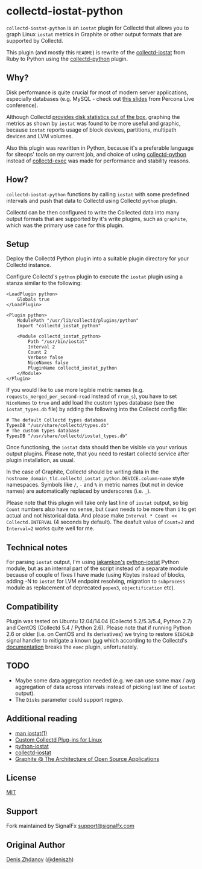 collectd-iostat-python
======================

`collectd-iostat-python` is an `iostat` plugin for Collectd that allows you to
graph Linux `iostat` metrics in Graphite or other output formats that are
supported by Collectd.

This plugin (and mostly this `README`) is rewrite of the
[collectd-iostat](https://github.com/keirans/collectd-iostat) from Ruby to Python
using the
[collectd-python](http://collectd.org/documentation/manpages/collectd-python.5.shtml)
plugin.


Why?
----

Disk performance is quite crucial for most of modern server
applications, especially databases (e.g. MySQL - check out [this
slides](http://www.percona.com/live/mysql-conference-2013/sessions/monitoring-io-performance-using-iostat-and-pt-diskstats)
from Percona Live conference).

Although Collectd [provides disk statistics out of the
box](https://collectd.org/wiki/index.php/Plugin:Disk), graphing the metrics as
shown by `iostat` was found to be more useful and graphic, because `iostat`
reports usage of block devices, partitions, multipath devices and LVM volumes.

Also this plugin was rewritten in Python, because it's a preferable language for
siteops' tools on my current job, and choice of using
[collectd-python](http://collectd.org/documentation/manpages/collectd-python.5.shtml)
instead of
[collectd-exec](https://collectd.org/documentation/manpages/collectd-exec.5.shtml)
was made for performance and stability reasons.


How?
----

`collectd-iostat-python` functions by calling `iostat` with some predefined
intervals and push that data to Collectd using Collectd `python` plugin.

Collectd can be then configured to write the Collected data into many output
formats that are supported by it's write plugins, such as `graphite`, which was
the primary use case for this plugin.


Setup
-----

Deploy the Collectd Python plugin into a suitable plugin directory for your
Collectd instance.

Configure Collectd's `python` plugin to execute the `iostat` plugin using a
stanza similar to the following:


```
<LoadPlugin python>
    Globals true
</LoadPlugin>

<Plugin python>
    ModulePath "/usr/lib/collectd/plugins/python"
    Import "collectd_iostat_python"

    <Module collectd_iostat_python>
        Path "/usr/bin/iostat"
        Interval 2
        Count 2
        Verbose false
        NiceNames false
        PluginName collectd_iostat_python
    </Module>
</Plugin>
```

If you would like to use more legible metric names (e.g.
`requests_merged_per_second-read` instead of `rrqm_s`), you have to set
`NiceNames` to `true` and add load the custom types database (see the
`iostat_types.db` file) by adding the following into the Collectd config file:

```
# The default Collectd types database
TypesDB "/usr/share/collectd/types.db"
# The custom types database
TypesDB "/usr/share/collectd/iostat_types.db"
```

Once functioning, the `iostat` data should then be visible via your various
output plugins. Please note, that you need to restart collectd service after
plugin installation, as usual.

In the case of Graphite, Collectd should be writing data in the
`hostname_domain_tld.collectd_iostat_python.DEVICE.column-name` style namespaces.
Symbols like `/`, `-` and `%` in metric names (but not in device names) are
automatically replaced by underscores (i.e. `_`).

Please note that this plugin will take only last line of `iostat` output, so big
`Count` numbers also have no sense, but `Count` needs to be more than `1` to get
actual and not historical data. And please make `Interval * Count <<
Collectd.INTERVAL` (4 seconds by default). The deafult value of `Count=2` and
`Interval=2` works quite well for me.


Technical notes
---------------

For parsing `iostat` output, I'm using
[jakamkon's](https://bitbucket.org/jakamkon)
[python-iostat](https://bitbucket.org/jakamkon/python-iostat) Python module, but
as an internal part of the script instead of a separate module because of couple
of fixes I have made (using Kbytes instead of blocks, adding -N to `iostat` for
LVM endpoint resolving, migration to `subprocess` module as replacement of
deprecated `popen3`, `objectification` etc).


Compatibility
-------------

Plugin was tested on Ubuntu 12.04/14.04 (Collectd 5.2/5.3/5.4, Python 2.7) and
CentOS (Collectd 5.4 / Python 2.6). Please note that if running Python 2.6 or
older (i.e. on CentOS and its derivatives) we trying to restore `SIGCHLD` signal
handler to mitigate a known [bug](http://bugs.python.org/issue1731717) which
according to the Collectd's
[documentation](https://collectd.org/documentation/manpages/collectd-python.5.shtml#configuration)
breaks the `exec` plugin, unfortunately.


TODO
----

* Maybe some data aggregation needed (e.g. we can use some max / avg aggregation
of data across intervals instead of picking last line of `iostat` output).
* The `Disks` parameter could support regexp.


Additional reading
------------------

* [man iostat(1)](http://linux.die.net/man/1/iostat)
* [Custom Collectd Plug-ins for Linux](http://support.rightscale.com/12-Guides/RightScale_101/08-Management_Tools/Monitoring_System/Writing_custom_collectd_plugins/Custom_Collectd_Plug-ins_for_Linux)
* [python-iostat](https://bitbucket.org/jakamkon/python-iostat)
* [collectd-iostat](https://github.com/keirans/collectd-iostat)
* [Graphite @ The Architecture of Open Source Applications](http://www.aosabook.org/en/graphite.html)

License
-------

[MIT](http://mit-license.org/)


Support
-------

Fork maintained by SignalFx
[support@signalfx.com](mailto:support@signalfx.com)


Original Author
---------------
[Denis Zhdanov](mailto:denis.zhdanov@gmail.com)
([@deniszh](http://twitter.com/deniszh))
